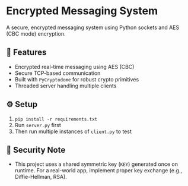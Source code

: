 # Encrypted Messaging System

A secure, encrypted messaging system using Python sockets and AES (CBC mode) encryption.

## 🔐 Features
- Encrypted real-time messaging using AES (CBC)
- Secure TCP-based communication
- Built with `PyCryptodome` for robust crypto primitives
- Threaded server handling multiple clients

## ⚙️ Setup
1. `pip install -r requirements.txt`
2. Run `server.py` first
3. Then run multiple instances of `client.py` to test

## 🧠 Security Note
- This project uses a shared symmetric key (`KEY`) generated once on runtime. For a real-world app, implement proper key exchange (e.g., Diffie-Hellman, RSA).
